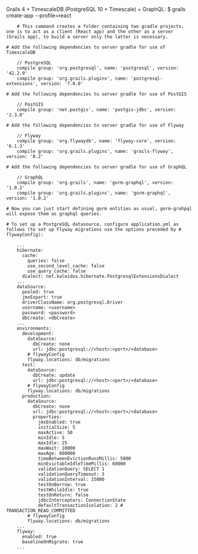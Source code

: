 Grails 4 + TimescaleDB (PostgreSQL 10 + Timescale) + GraphQL:
	$ grails create-app <app-name> --profile=react

		# This command creates a folder containing two gradle projects, one is to act as a client (React app) and the other as a server (Grails app), to build a server only the latter is necessary.

	# Add the following dependencies to server gradle for use of TimescaleDB

		// PostgreSQL
	    compile group: 'org.postgresql', name: 'postgresql', version: '42.2.9'
	    compile group: 'org.grails.plugins', name: 'postgresql-extensions', version: '7.0.0'

	# Add the following dependencies to server gradle for use of PostGIS

		// PostGIS
	    compile group: 'net.postgis', name: 'postgis-jdbc', version: '2.3.0'
	    
	# Add the following dependencies to server gradle for use of Flyway

		// Flyway
	    compile group: 'org.flywaydb', name: 'flyway-core', version: '6.1.3'
	    compile group: 'org.grails.plugins', name: 'grails-flyway', version: '0.2'

    # Add the following dependencies to server gradle for use of GraphQL

	    // GraphQL
	    compile group: 'org.grails', name: 'gorm-graphql', version: '1.0.2'
    	compile group: 'org.grails.plugins', name: 'gorm-graphql', version: '1.0.2'

	# Now you can just start defining gorm entities as usual, gorm-grahpql will expose them as graphql queries.

	# To set up a PostgreSQL datasource, configure application.yml as follows (to set up Flyway migrations use the options preceded by # flywayConfig):

		...
		hibernate:
		  cache:
		    queries: false
		    use_second_level_cache: false
		    use_query_cache: false
		  dialect: net.kaleidos.hibernate.PostgresqlExtensionsDialect
	  	...
		dataSource:
		  pooled: true
		  jmxExport: true
		  driverClassName: org.postgresql.Driver
		  username: <username>
		  password: <password>
		  dbCreate: <dbCreate>
	  	...
	  	environments:
		  development:
		    dataSource:
		      dbCreate: none
		      url: jdbc:postgresql://<host>:<port>/<database>
	      	# flywayConfig
	      	flyway.locations: db/migrations
		  test:
		    dataSource:
		      dbCreate: update
		      url: jdbc:postgresql://<host>:<port>/<database>
	      	# flywayConfig
	      	flyway.locations: db/migrations
		  production:
		    dataSource:
		      dbCreate: none
		      url: jdbc:postgresql://<host>:<port>/<database>
		      properties:
		        jmxEnabled: true
		        initialSize: 5
		        maxActive: 50
		        minIdle: 5
		        maxIdle: 25
		        maxWait: 10000
		        maxAge: 600000
		        timeBetweenEvictionRunsMillis: 5000
		        minEvictableIdleTimeMillis: 60000
		        validationQuery: SELECT 1
		        validationQueryTimeout: 3
		        validationInterval: 15000
		        testOnBorrow: true
		        testWhileIdle: true
		        testOnReturn: false
		        jdbcInterceptors: ConnectionState
		        defaultTransactionIsolation: 2 # TRANSACTION_READ_COMMITTED
	        # flywayConfig
	      	flyway.locations: db/migrations
        ...
        flyway:
		  enabled: true
		  baselineOnMigrate: true
	 	...
